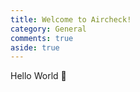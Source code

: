 ```yaml
---
title: Welcome to Aircheck!
category: General
comments: true
aside: true
---
```


Hello World :100:
